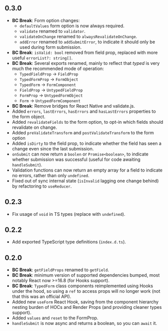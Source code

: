 ## 0.3.0

- **BC Break**: Form option changes:
  - `defaultValues` form option is now always required.
  - `validate` renamed to `validator`.
  - `validateOnChange` renamed to `alwaysRevalidateOnChange`.
  - `addError` renamed to `addSubmitError`, to indicate it should only be used during form submission.
- **BC Break**: `isValid: bool` removed from field prop, replaced with more useful `errorList?: string[]`.
- **BC Break**: Several exports renamed, mainly to reflect that _typed_ is very much the recommended mode of operation:
  - `TypedFieldProp` -> `FieldProp`
  - `TypedFormProp` -> `FormObject`
  - `TypedForm` -> `FormComponent`
  - `FieldProp` -> `UntypedFieldProp`
  - `FormProp` -> `UntypedFormObject`
  - `Form` -> `UntypedFormComponent`
- **BC Break**: Remove bridges for React Native and validate.js.
- Added `errors`, `lastErrors`, `hasErrors` and `hasLastErrors` properties to the form object.
- Added `revalidateFields` to the form option, to opt-in which fields should revalidate on change.
- Added `preValidateTransform` and `postValidateTransform` to the form option
- Added `isDirty` to the field prop, to indicate whether the field has seen a change even since the last submission.
- `onSubmit` can now return a `boolen` or `Promise<boolean>`, to indicate whether submission was successful (useful for code awaiting `handleSubmit`).
- Validation functions can now return an empty array for a field to indicate no errors, rather than only `undefined`.
- Fixed out of sync internal state (`isInvalid` lagging one change behind) by refactoring to `useReducer`.

## 0.2.3

- Fix usage of `void` in TS types (replace with `undefined`).

## 0.2.2

- Add exported TypeScript type definitions (`index.d.ts`).

## 0.2.0

- **BC Break**: `getFieldProps` renamed to `getField`.
- **BC Break**: minimum version of supported dependencies bumped, most notably React now >=16.8 (for Hooks support).
- **BC Break**: `TypedForm` class components reimplemented using Hooks under the hood, so using a `ref` to access props will no longer work (not that this was an official API).
- Added new `useForm` React Hook, saving from the component hierarchy nesting burden of HOCs and Render Props (and providing cleaner types support).
- Added `values` and `reset` to the FormProp.
- `handleSubmit` is now async and returns a boolean, so you can `await` it.
